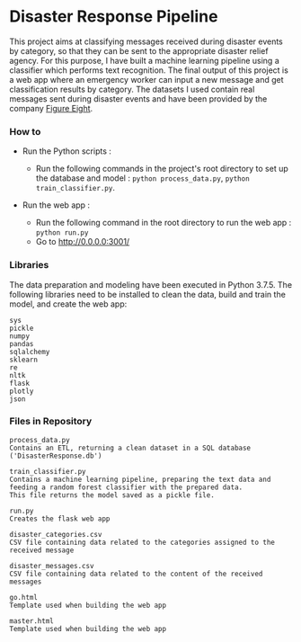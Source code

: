 # Disaster Response Pipeline

This project aims at classifying messages received during disaster events by category, so that they can be sent to the appropriate disaster relief agency.
For this purpose, I have built a machine learning pipeline using a classifier which performs text recognition.
The final output of this project is a web app where an emergency worker can input a new message and get classification results by category. 
The datasets I used contain real messages sent during disaster events and have been provided by the company [Figure Eight](https://www.figure-eight.com/).


### How to 

- Run the Python scripts : 
    - Run the following commands in the project's root directory to set up the database and model : `python process_data.py`, `python train_classifier.py`.

- Run the web app : 
    - Run the following command in the root directory to run the web app : `python run.py`
    - Go to http://0.0.0.0:3001/


### Libraries

The data preparation and modeling have been executed in Python 3.7.5.
The following libraries need to be installed to clean the data, build and train the model, and create the web app:

    sys
    pickle
    numpy
    pandas
    sqlalchemy
    sklearn
    re
    nltk
    flask
    plotly
    json


### Files in Repository

    process_data.py
    Contains an ETL, returning a clean dataset in a SQL database ('DisasterResponse.db')
    
    train_classifier.py 
    Contains a machine learning pipeline, preparing the text data and feeding a random forest classifier with the prepared data. 
    This file returns the model saved as a pickle file.
    
    run.py
    Creates the flask web app

    disaster_categories.csv
    CSV file containing data related to the categories assigned to the received message
    
    disaster_messages.csv
    CSV file containing data related to the content of the received messages

    go.html
    Template used when building the web app

    master.html
    Template used when building the web app
